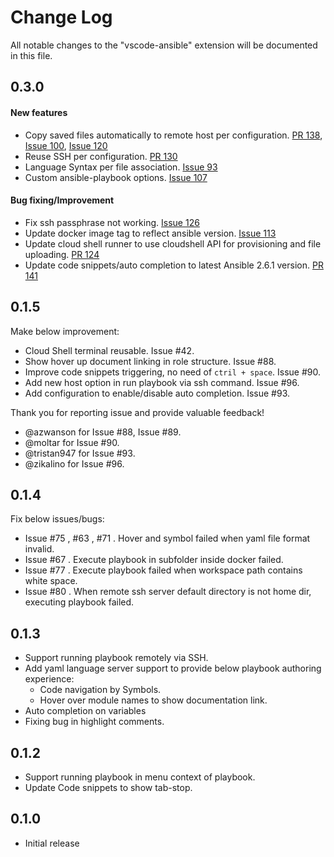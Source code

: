 # Change Log
All notable changes to the "vscode-ansible" extension will be documented in this file.

## 0.3.0
#### New features
- Copy saved files automatically to remote host per configuration. [PR 138](https://github.com/VSChina/vscode-ansible/pull/138), [Issue 100](https://github.com/VSChina/vscode-ansible/issues/100), [Issue 120](https://github.com/VSChina/vscode-ansible/issues/120)
- Reuse SSH per configuration. [PR 130](https://github.com/VSChina/vscode-ansible/pull/130)
- Language Syntax per file association. [Issue 93](https://github.com/VSChina/vscode-ansible/issues/93)
- Custom ansible-playbook options.  [Issue 107](https://github.com/VSChina/vscode-ansible/issues/107)

#### Bug fixing/Improvement
- Fix ssh passphrase not working. [Issue 126](https://github.com/VSChina/vscode-ansible/issues/126)
- Update docker image tag to reflect ansible version. [Issue 113](https://github.com/VSChina/vscode-ansible/issues/93)
- Update cloud shell runner to use cloudshell API for provisioning and file uploading. [PR 124](https://github.com/VSChina/vscode-ansible/pull/124)
- Update code snippets/auto completion to latest Ansible 2.6.1 version. [PR 141](https://github.com/VSChina/vscode-ansible/pull/141)

## 0.1.5
Make below improvement:
- Cloud Shell terminal reusable. Issue #42.
- Show hover up document linking in role structure. Issue #88.
- Improve code snippets triggering, no need of `ctril + space`. Issue #90.
- Add new host option in run playbook via ssh command. Issue #96.
- Add configuration to enable/disable auto completion. Issue #93.


Thank you for reporting issue and provide valuable feedback!
- @azwanson for Issue #88, Issue #89.
- @moltar for Issue #90.
- @tristan947 for Issue #93.
- @zikalino for Issue #96.

## 0.1.4
Fix below issues/bugs:
- Issue #75 , #63 , #71 . Hover and symbol failed when yaml file format invalid.
- Issue #67 . Execute playbook in subfolder inside docker failed.
- Issue #77 . Execute playbook failed when workspace path contains white space.
- Issue #80 . When remote ssh server default directory is not home dir, executing playbook failed.

## 0.1.3
- Support running playbook remotely via SSH.
- Add yaml language server support to provide below playbook authoring experience: 
  - Code navigation by Symbols.
  - Hover over module names to show documentation link.
- Auto completion on variables
- Fixing bug in highlight comments.


## 0.1.2
- Support running playbook in menu context of playbook.
- Update Code snippets to show tab-stop.

## 0.1.0
- Initial release